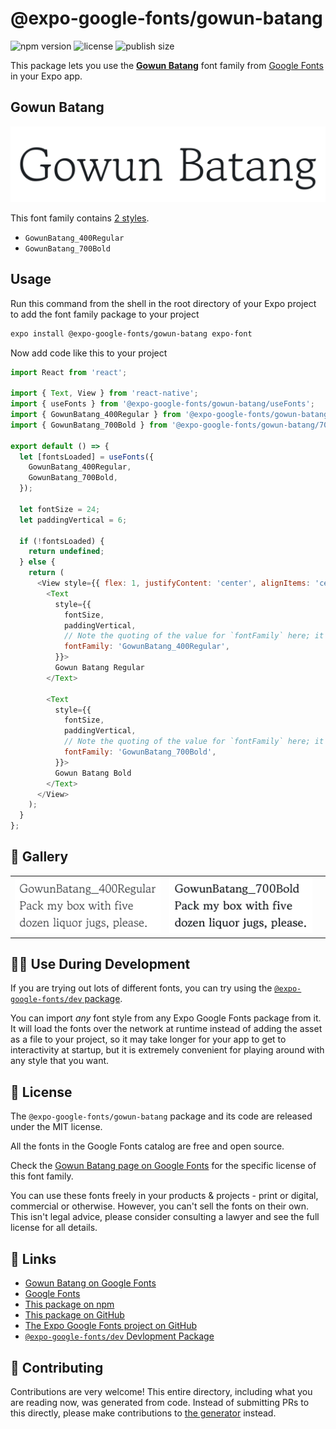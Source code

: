 # @expo-google-fonts/gowun-batang

![npm version](https://flat.badgen.net/npm/v/@expo-google-fonts/gowun-batang)
![license](https://flat.badgen.net/github/license/expo/google-fonts)
![publish size](https://flat.badgen.net/packagephobia/install/@expo-google-fonts/gowun-batang)

This package lets you use the [**Gowun Batang**](https://fonts.google.com/specimen/Gowun+Batang) font family from [Google Fonts](https://fonts.google.com/) in your Expo app.

## Gowun Batang

![Gowun Batang](./font-family.png)

This font family contains [2 styles](#-gallery).

- `GowunBatang_400Regular`
- `GowunBatang_700Bold`

## Usage

Run this command from the shell in the root directory of your Expo project to add the font family package to your project
```sh
expo install @expo-google-fonts/gowun-batang expo-font
```

Now add code like this to your project
```js
import React from 'react';

import { Text, View } from 'react-native';
import { useFonts } from '@expo-google-fonts/gowun-batang/useFonts';
import { GowunBatang_400Regular } from '@expo-google-fonts/gowun-batang/400Regular';
import { GowunBatang_700Bold } from '@expo-google-fonts/gowun-batang/700Bold';

export default () => {
  let [fontsLoaded] = useFonts({
    GowunBatang_400Regular,
    GowunBatang_700Bold,
  });

  let fontSize = 24;
  let paddingVertical = 6;

  if (!fontsLoaded) {
    return undefined;
  } else {
    return (
      <View style={{ flex: 1, justifyContent: 'center', alignItems: 'center' }}>
        <Text
          style={{
            fontSize,
            paddingVertical,
            // Note the quoting of the value for `fontFamily` here; it expects a string!
            fontFamily: 'GowunBatang_400Regular',
          }}>
          Gowun Batang Regular
        </Text>

        <Text
          style={{
            fontSize,
            paddingVertical,
            // Note the quoting of the value for `fontFamily` here; it expects a string!
            fontFamily: 'GowunBatang_700Bold',
          }}>
          Gowun Batang Bold
        </Text>
      </View>
    );
  }
};

```

## 🔡 Gallery


||||
|-|-|-|
|![GowunBatang_400Regular](./GowunBatang_400Regular.ttf.png)|![GowunBatang_700Bold](./GowunBatang_700Bold.ttf.png)|||


## 👩‍💻 Use During Development

If you are trying out lots of different fonts, you can try using the [`@expo-google-fonts/dev` package](https://github.com/expo/google-fonts/tree/master/font-packages/dev#readme).

You can import *any* font style from any Expo Google Fonts package from it. It will load the fonts
over the network at runtime instead of adding the asset as a file to your project, so it may take longer
for your app to get to interactivity at startup, but it is extremely convenient
for playing around with any style that you want.

## 📖 License

The `@expo-google-fonts/gowun-batang` package and its code are released under the MIT license.

All the fonts in the Google Fonts catalog are free and open source.

Check the [Gowun Batang page on Google Fonts](https://fonts.google.com/specimen/Gowun+Batang) for the specific license of this font family.

You can use these fonts freely in your products & projects - print or digital, commercial or otherwise. However, you can't sell the fonts on their own. This isn't legal advice, please consider consulting a lawyer and see the full license for all details.

## 🔗 Links

- [Gowun Batang on Google Fonts](https://fonts.google.com/specimen/Gowun+Batang)
- [Google Fonts](https://fonts.google.com/)
- [This package on npm](https://www.npmjs.com/package/@expo-google-fonts/gowun-batang)
- [This package on GitHub](https://github.com/expo/google-fonts/tree/master/font-packages/gowun-batang)
- [The Expo Google Fonts project on GitHub](https://github.com/expo/google-fonts)
- [`@expo-google-fonts/dev` Devlopment Package](https://github.com/expo/google-fonts/tree/master/font-packages/dev)

## 🤝 Contributing

Contributions are very welcome! This entire directory, including what you are reading now, was generated from code. Instead of submitting PRs to this directly, please make contributions to [the generator](https://github.com/expo/google-fonts/tree/master/packages/generator) instead.
